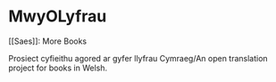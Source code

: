 # MwyOLyfrau

[[Saes]]: More Books


Prosiect cyfieithu agored ar gyfer llyfrau Cymraeg/An open translation project for books in Welsh.
